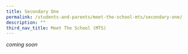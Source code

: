 ```yaml
---
title: Secondary One
permalink: /students-and-parents/meet-the-school-mts/secondary-one/
description: ""
third_nav_title: Meet The School (MTS)
---
```

*coming soon*